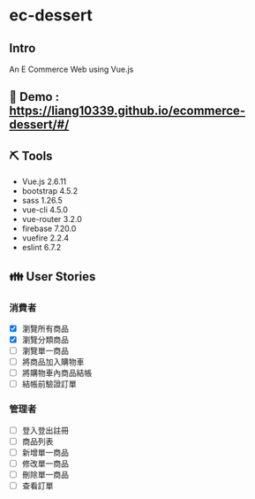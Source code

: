 # ec-dessert

## Intro

An E Commerce Web using Vue.js

## :link: Demo : https://liang10339.github.io/ecommerce-dessert/#/

## ⛏️ Tools
- Vue.js 2.6.11
- bootstrap 4.5.2
- sass 1.26.5
- vue-cli 4.5.0
- vue-router 3.2.0
- firebase 7.20.0
- vuefire 2.2.4
- eslint 6.7.2

## :family: User Stories

### 消費者
- [x] 瀏覽所有商品
- [x] 瀏覽分類商品
- [ ] 瀏覽單一商品
- [ ] 將商品加入購物車
- [ ] 將購物車內商品結帳
- [ ] 結帳前驗證訂單

### 管理者
- [ ] 登入登出註冊
- [ ] 商品列表
- [ ] 新增單一商品
- [ ] 修改單一商品
- [ ] 刪除單一商品
- [ ] 查看訂單
